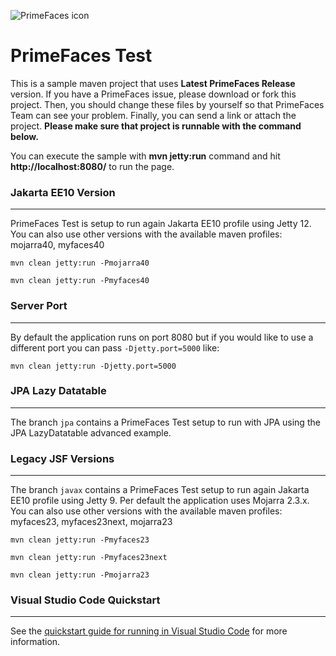 ![PrimeFaces icon](https://www.primefaces.org/wp-content/uploads/2016/10/prime_logo_new.png)

# PrimeFaces Test

This is a sample maven project that uses <strong>Latest PrimeFaces Release</strong> version. If you have a PrimeFaces issue, please download or fork this project. Then, you should change these files by yourself so that PrimeFaces Team can see your problem. Finally, you can send a link or attach the project. <strong>Please make sure that project is runnable with the command below.</strong>

You can execute the sample with <strong>mvn jetty:run</strong> command and hit <strong>http://localhost:8080/</strong> to run the page.

### Jakarta EE10 Version
***

PrimeFaces Test is setup to run again Jakarta EE10 profile using Jetty 12. You can also use other versions with the available maven profiles: mojarra40, myfaces40

`mvn clean jetty:run -Pmojarra40`

`mvn clean jetty:run -Pmyfaces40`

### Server Port
***

By default the application runs on port 8080 but if you would like to use a different port you can pass `-Djetty.port=5000` like:

`mvn clean jetty:run -Djetty.port=5000`


### JPA Lazy Datatable
***

The branch `jpa` contains a PrimeFaces Test setup to run with JPA using the JPA LazyDatatable advanced example.

### Legacy JSF Versions
***

The branch `javax` contains a PrimeFaces Test setup to run again Jakarta EE10 profile using Jetty 9. Per default the application uses Mojarra 2.3.x. 
You can also use other versions with the available maven profiles: myfaces23, myfaces23next, mojarra23

`mvn clean jetty:run -Pmyfaces23`

`mvn clean jetty:run -Pmyfaces23next`

`mvn clean jetty:run -Pmojarra23`

### Visual Studio Code Quickstart
***

See the [quickstart guide for running in Visual Studio Code](./vscode-quickstart.md) for more information.
